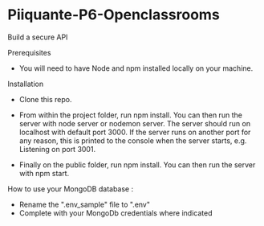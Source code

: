 # Piiquante-P6-Openclassrooms

Build a secure API

Prerequisites
- You will need to have Node and npm installed locally on your machine.

Installation
- Clone this repo.

- From within the project folder, run npm install. You can then run the server with node server or nodemon server. The server should run on localhost with default port 3000. If the server runs on another port for any reason, this is printed to the console when the server starts, e.g. Listening on port 3001.

- Finally on the public folder, run npm install. You can then run the server with npm start.


How to use your MongoDB database :
- Rename the ".env_sample" file to ".env"
- Complete with your MongoDb credentials where indicated
